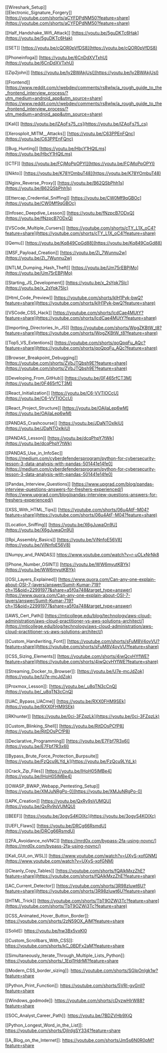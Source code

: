 [[Wireshark_Setup]]
\
[[Electronic_Signature_Forgery]]
	[https://youtube.com/shorts/aCYFDPdNM50?feature=share](https://youtube.com/shorts/aCYFDPdNM50?feature=share)  
  
[[Half_Handshake_Wifi_Attack]]
	[https://youtu.be/5guDKTc6Hak](https://youtu.be/5guDKTc6Hak)  
  
[[SET]]
	[https://youtu.be/cQOR0pVfDS8](https://youtu.be/cQOR0pVfDS8)  
  
[[Phoneinfoga]]
	[https://youtu.be/6CnDdXVTxhU](https://youtu.be/6CnDdXVTxhU)  
  
[[Zip2john]]
	[https://youtu.be/ly2BWAkjUsI](https://youtu.be/ly2BWAkjUsI)  
  
[[Frontend]]
	[https://www.reddit.com/r/webdev/comments/rs8wlw/a_rough_guide_to_the_frontend_interview_process/?utm_medium=android_app&utm_source=share](https://www.reddit.com/r/webdev/comments/rs8wlw/a_rough_guide_to_the_frontend_interview_process/?utm_medium=android_app&utm_source=share)  
  
[[Kali]]
	[https://youtu.be/lZAoFs75_cs](https://youtu.be/lZAoFs75_cs)  
  
[[Xerosploit_MITM__Attacks]]
	[https://youtu.be/C63PPEnFQnc](https://youtu.be/C63PPEnFQnc)  
  
[[Bug_Hunting]]
	[https://youtu.be/HbcY1HQtLms](https://youtu.be/HbcY1HQtLms)  
  
[[CTF]]
	[https://youtu.be/FCjMoPpOPYI](https://youtu.be/FCjMoPpOPYI)  
  
[[Nikto]]
	[https://youtu.be/K78YOmbuT48](https://youtu.be/K78YOmbuT48)  
  
[[Nginx_Reverse_Proxy]]
	[https://youtu.be/B62QSbPhh1s](https://youtu.be/B62QSbPhh1s)  
  
[[Ettercap_Credential_Sniffing]]
	[https://youtu.be/CW0Mf9qGBOc](https://youtu.be/CW0Mf9qGBOc)  
  
[[Infosec_Deepdive_Lesson]]
	[https://youtu.be/fNzpcB7ODxQ](https://youtu.be/fNzpcB7ODxQ)  
  
[[VSCode_Multiple_Cursers]]
	[https://youtube.com/shorts/cTY_L1X_oC4?feature=share](https://youtube.com/shorts/cTY_L1X_oC4?feature=share)  
  
[[Qemu]]
	[https://youtu.be/Kq849CpGd88](https://youtu.be/Kq849CpGd88)  
  
[[MSF_Payload_Creation]]
	[https://youtu.be/Zj_7Wunnu2w](https://youtu.be/Zj_7Wunnu2w)  
  
[[NTLM_Dumping_Hash_Theft]]
	[https://youtu.be/Um75rEBPjMo](https://youtu.be/Um75rEBPjMo)  
  
[[Starting_JS_Development]]
	[https://youtu.be/x_2sYpk75Ic](https://youtu.be/x_2sYpk75Ic)  
  
[[Html_Code_Preview]]
	[https://youtube.com/shorts/kIH1Pyk-bwQ?feature=share](https://youtube.com/shorts/kIH1Pyk-bwQ?feature=share)  
  
[[VSCode_CSS_Hack]]
	[https://youtube.com/shorts/IcdCae4MUtY?feature=share](https://youtube.com/shorts/IcdCae4MUtY?feature=share)  
  
[[Importing_Directories_In_JS]]
	[https://youtube.com/shorts/WpgZKBtW_t8?feature=share](https://youtube.com/shorts/WpgZKBtW_t8?feature=share)  
  
[[Top5_VS_Extentions]]
	[https://youtube.com/shorts/qoQpqFu_AQc?feature=share](https://youtube.com/shorts/qoQpqFu_AQc?feature=share)  
  
[[Browser_Breakpoint_Debugging]]
	[https://youtube.com/shorts/ZVbJTQbsh9E?feature=share](https://youtube.com/shorts/ZVbJTQbsh9E?feature=share)  
  
[[Developing_From_GitHub]]
	[https://youtu.be/0F465rfCT3M](https://youtu.be/0F465rfCT3M)  
  
[[React_Initialization]]
	[https://youtu.be/C6-VVTlOCcU](https://youtu.be/C6-VVTlOCcU)  
  
[[React_Project_Structure]]
	[https://youtu.be/OAjlaLep6wM](https://youtu.be/OAjlaLep6wM)  
  
[[PANDAS_Crashcourse]]
	[https://youtu.be/JDaNTOxlkiU](https://youtu.be/JDaNTOxlkiU)  
  
[[PANDAS_Lesson]]
	[https://youtu.be/dcqPhpY7tWk](https://youtu.be/dcqPhpY7tWk)  
  
[[PANDAS_Use_in_InfoSec]]
	[https://medium.com/cyberdefendersprogram/python-for-cybersecurity-lesson-3-data-analysis-with-pandas-501441e14fe0](https://medium.com/cyberdefendersprogram/python-for-cybersecurity-lesson-3-data-analysis-with-pandas-501441e14fe0)  
  
[[Pandas_Interview_Questions]]
	[https://www.upgrad.com/blog/pandas-interview-questions-answers-for-freshers-experienced/](https://www.upgrad.com/blog/pandas-interview-questions-answers-for-freshers-experienced/) 
  
[[XSS_With_HTML_Tips]]
	[https://youtube.com/shorts/06u4AtF-M04?feature=share](https://youtube.com/shorts/06u4AtF-M04?feature=share)  
  
[[Location_Sniffing]]
	[https://youtu.be/X6gJuwaOn9U](https://youtu.be/X6gJuwaOn9U)  
  
[[Rpi_Assembly_Basics]]
	[https://youtu.be/ViNnfoE56V8](https://youtu.be/ViNnfoE56V8)  
  
[[Numpy_and_PANDAS]]
	https://www.youtube.com/watch?v=r-uOLxNrNk8
  
[[Phone_Number_OSINT]]
	[https://youtu.be/WW6myutKBYk](https://youtu.be/WW6myutKBYk)  
  
[[OSI_Layers_Explained]]
	[https://www.quora.com/Can-any-one-explain-about-OSI-7-layers/answer/Sumit-Kumar-719?ch=15&oid=22991977&share=a5f0a748&target_type=answer](https://www.quora.com/Can-any-one-explain-about-OSI-7-layers/answer/Sumit-Kumar-719?ch=15&oid=22991977&share=a5f0a748&target_type=answer)  
  
[[AWS_Cert_Path]]
	[https://mticollege.edu/blog/technology/aws-cloud-administration/aws-cloud-practitioner-vs-aws-solutions-architect/](https://mticollege.edu/blog/technology/aws-cloud-administration/aws-cloud-practitioner-vs-aws-solutions-architect/)  
  
[[Custom_Handwriting_Font]]
	[https://youtube.com/shorts/sFuM8V4oyVU?feature=share](https://youtube.com/shorts/sFuM8V4oyVU?feature=share)  
  
[[CSS_Sizing_Elements]]
	[https://youtube.com/shorts/4iwQcvHYfWE?feature=share](https://youtube.com/shorts/4iwQcvHYfWE?feature=share)  
  
[[Streaming_Docker_to_Browser]]:
	[https://youtu.be/U7e-mcJdZok](https://youtu.be/U7e-mcJdZok)  
  
[[Proxmox_Lesson]]:
	[https://youtu.be/_u8qTN3cCnQ](https://youtu.be/_u8qTN3cCnQ)  
  
[[UAC_Bypass_UACme]]
	[https://youtu.be/RXX0FHM9SEk](https://youtu.be/RXX0FHM9SEk)  
  
[[RKhunter]]
	[https://youtu.be/0ci-3FZqzLk](https://youtu.be/0ci-3FZqzLk)  
  
[[Custom_Blinking_Shell]]
	[https://youtu.be/RjtDOsPCfP8](https://youtu.be/RjtDOsPCfP8)  
  
[[Declarative_Programming]]
	[https://youtu.be/E7Fbf7R3x6I](https://youtu.be/E7Fbf7R3x6I)  
  
[[Bypass_Brute_Force_Protection_Burpsuite]]
	[https://youtu.be/FzQcu9LYd_k](https://youtu.be/FzQcu9LYd_k)  
  
[[Crack_Zip_Files]]
	[https://youtu.be/IHoH05IMBe4](https://youtu.be/IHoH05IMBe4)  
  
[[OWASP_BWAP_Webapp_Pentesting_Setup]]
	[https://youtu.be/XMJuNRgPo-0](https://youtu.be/XMJuNRgPo-0)  

[[APK_Creation]]
	[https://youtu.be/QxRy9sVUMQU](https://youtu.be/QxRy9sVUMQU)  
  
[[BEEF]]
	[https://youtu.be/3ogyS4KOlXc](https://youtu.be/3ogyS4KOlXc)  
  
[[UEFI_Flaws]]
	[https://youtu.be/DRCg66RsmdU](https://youtu.be/DRCg66RsmdU)  
  
[[2FA_Avoidance_noVNC]]
	[https://mrd0x.com/bypass-2fa-using-novnc/](https://mrd0x.com/bypass-2fa-using-novnc/)  
  
[[Kali_GUI_on_WSL]]
	[https://www.youtube.com/watch?v=UXyS-xofGNM](https://www.youtube.com/watch?v=UXyS-xofGNM)  
  
[[Cleanly_Copy_Tables]]
	[https://youtube.com/shorts/fQAlkMxzZhE?feature=share](https://youtube.com/shorts/fQAlkMxzZhE?feature=share)  
  
[[AC_Current_Detector]]
	[https://youtube.com/shorts/3R98zluwt6U?feature=share](https://youtube.com/shorts/3R98zluwt6U?feature=share)

[[HTML_Trick]]
	[https://youtube.com/shorts/TbT9OZWj3Tc?feature=share](https://youtube.com/shorts/TbT9OZWj3Tc?feature=share)

[[CSS_Animated_Hover_Button_Border]]:
	https://youtube.com/shorts/2zN59OX_AlM?feature=share

[[Solid]]:
	https://youtu.be/hw3Bx5vxKl0

[[Custom_Scrollbars_With_CSS]]:
	https://youtube.com/shorts/kC_0BDFx2aM?feature=share

[[Simultaneously_Iterate_Through_Multiple_Lists_Python]]:
	https://youtube.com/shorts/_1Epl1HdrMI?feature=share

[[Modern_CSS_border_sizing]]:
	https://youtube.com/shorts/SGlpOnIgk1w?feature=share

[[Python_Print_Function]]:
	https://youtube.com/shorts/5VRl-gvGnlI?feature=share

[[Windows_godmode]]:
	https://youtube.com/shorts/cDyzwHIrW88?feature=share

[[SOC_Analyst_Career_Path]]:
	https://youtu.be/7BDZVHb9XjQ

[[Python_Longest_Word_in_the_List]]:
	https://youtube.com/shorts/DjIrdgSY334?feature=share

[[A_Blog_on_the_Internet]]:
	https://youtube.com/shorts/Jm5s6N0R0pM?feature=share
